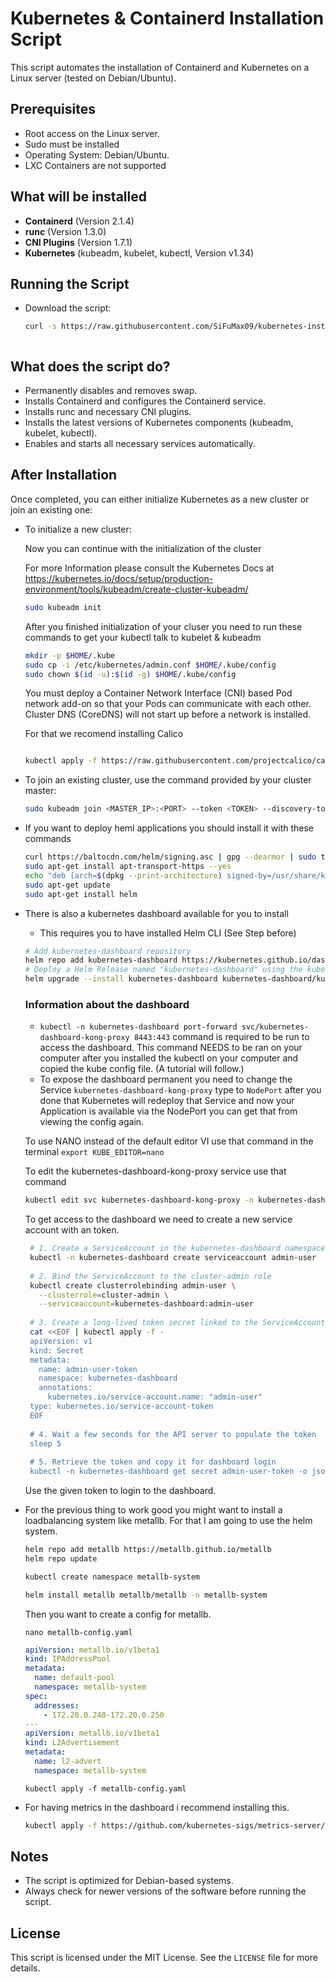 # Kubernetes & Containerd Installation Script

This script automates the installation of Containerd and Kubernetes on a Linux server (tested on Debian/Ubuntu).

## Prerequisites
- Root access on the Linux server.
- Sudo must be installed
- Operating System: Debian/Ubuntu.
- LXC Containers are not supported

## What will be installed
- **Containerd** (Version 2.1.4)
- **runc** (Version 1.3.0)
- **CNI Plugins** (Version 1.7.1)
- **Kubernetes** (kubeadm, kubelet, kubectl, Version v1.34)

## Running the Script

- Download the script:
   ```bash
   curl -s https://raw.githubusercontent.com/SiFuMax09/kubernetes-install-script/refs/heads/main/install.sh | sudo bash

   

## What does the script do?

- Permanently disables and removes swap.
- Installs Containerd and configures the Containerd service.
- Installs runc and necessary CNI plugins.
- Installs the latest versions of Kubernetes components (kubeadm, kubelet, kubectl).
- Enables and starts all necessary services automatically.

## After Installation

Once completed, you can either initialize Kubernetes as a new cluster or join an existing one:



- To initialize a new cluster:

   Now you can continue with the initialization of the cluster

   For more Information please consult the Kubernetes Docs at https://kubernetes.io/docs/setup/production-environment/tools/kubeadm/create-cluster-kubeadm/
     ```bash
     sudo kubeadm init
     ```
     After you finished initialization of your cluser you need to run these commands to get your kubectl talk to kubelet & kubeadm
     ```bash
     mkdir -p $HOME/.kube
     sudo cp -i /etc/kubernetes/admin.conf $HOME/.kube/config
     sudo chown $(id -u):$(id -g) $HOME/.kube/config
     ```

   You must deploy a Container Network Interface (CNI) based Pod network add-on so that your Pods can communicate with each other. Cluster DNS (CoreDNS) will not start up before a network is installed.

   For that we recomend installing Calico

   ```bash

   kubectl apply -f https://raw.githubusercontent.com/projectcalico/calico/v3.27.0/manifests/calico.yaml
   
   ```


- To join an existing cluster, use the command provided by your cluster master:

  ```bash
  sudo kubeadm join <MASTER_IP>:<PORT> --token <TOKEN> --discovery-token-ca-cert-hash sha256:<HASH>
  ```


- If you want to deploy heml applications you should install it with these commands
   ```bash
   curl https://baltocdn.com/helm/signing.asc | gpg --dearmor | sudo tee /usr/share/keyrings/helm.gpg > /dev/null
   sudo apt-get install apt-transport-https --yes
   echo "deb [arch=$(dpkg --print-architecture) signed-by=/usr/share/keyrings/helm.gpg] https://baltocdn.com/helm/stable/debian/ all main" | sudo tee /etc/apt/sources.list.d/helm-stable-debian.list
   sudo apt-get update
   sudo apt-get install helm
   ```

- There is also a kubernetes dashboard available for you to install
  - This requires you to have installed Helm CLI (See Step before)
 
  ```bash
  # Add kubernetes-dashboard repository
  helm repo add kubernetes-dashboard https://kubernetes.github.io/dashboard/
  # Deploy a Helm Release named "kubernetes-dashboard" using the kubernetes-dashboard chart
  helm upgrade --install kubernetes-dashboard kubernetes-dashboard/kubernetes-dashboard --create-namespace --namespace kubernetes-dashboard
  ```
  ### Information about the dashboard
  - ``kubectl -n kubernetes-dashboard port-forward svc/kubernetes-dashboard-kong-proxy 8443:443`` command is required to be run to access the dashboard. This command NEEDS to be ran on your computer after you installed the kubectl on your computer and copied the kube config file. (A tutorial will follow.)
  - To expose the dashboard permanent you need to change the Service ``kubernetes-dashboard-kong-proxy`` type to ``NodePort`` after you done that Kubernetes will redeploy that Service and now your Application is available via the NodePort you can get that from viewing the config again.

  To use NANO instead of the default editor VI use that command in the terminal
  ``export KUBE_EDITOR=nano``

  To edit the kubernetes-dashboard-kong-proxy service use that command
  ```bash
  kubectl edit svc kubernetes-dashboard-kong-proxy -n kubernetes-dashboard
  ```

  To get access to the dashboard we need to create a new service account with an token.
  ```bash
   # 1. Create a ServiceAccount in the kubernetes-dashboard namespace
   kubectl -n kubernetes-dashboard create serviceaccount admin-user
   
   # 2. Bind the ServiceAccount to the cluster-admin role
   kubectl create clusterrolebinding admin-user \
     --clusterrole=cluster-admin \
     --serviceaccount=kubernetes-dashboard:admin-user
   
   # 3. Create a long-lived token secret linked to the ServiceAccount
   cat <<EOF | kubectl apply -f -
   apiVersion: v1
   kind: Secret
   metadata:
     name: admin-user-token
     namespace: kubernetes-dashboard
     annotations:
       kubernetes.io/service-account.name: "admin-user"
   type: kubernetes.io/service-account-token
   EOF
   
   # 4. Wait a few seconds for the API server to populate the token
   sleep 5
   
   # 5. Retrieve the token and copy it for dashboard login
   kubectl -n kubernetes-dashboard get secret admin-user-token -o jsonpath="{.data.token}" | base64 -d && echo
  ```
  Use the given token to login to the dashboard.
  
- For the previous thing to work good you might want to install a loadbalancing system like metallb. For that I am going to use the helm system.
  ```bash
  helm repo add metallb https://metallb.github.io/metallb
  helm repo update
  ```

  ```bash
  kubectl create namespace metallb-system
  ```

  ```bash
  helm install metallb metallb/metallb -n metallb-system
  ```

   Then you want to create a config for metallb.

   ```
   nano metallb-config.yaml
   ```

   ```yaml
   apiVersion: metallb.io/v1beta1
   kind: IPAddressPool
   metadata:
     name: default-pool
     namespace: metallb-system
   spec:
     addresses:
       - 172.20.0.240-172.20.0.250
   ---
   apiVersion: metallb.io/v1beta1
   kind: L2Advertisement
   metadata:
     name: l2-advert
     namespace: metallb-system
   ```

  ```
  kubectl apply -f metallb-config.yaml
  ```

- For having metrics in the dashboard i recommend installing this.
  ```bash
  kubectl apply -f https://github.com/kubernetes-sigs/metrics-server/releases/latest/download/components.yaml
  ```

## Notes
- The script is optimized for Debian-based systems.
- Always check for newer versions of the software before running the script.

## License
This script is licensed under the MIT License. See the `LICENSE` file for more details.
